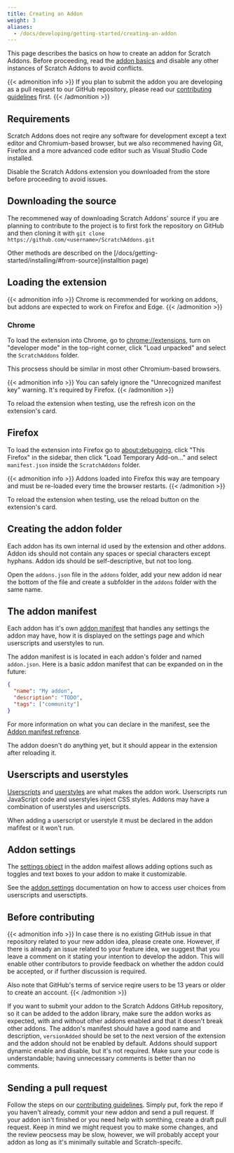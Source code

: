 ```yaml
---
title: Creating an Addon
weight: 3
aliases:
  - /docs/developing/getting-started/creating-an-addon
---
```


This page describes the basics on how to create an addon for Scratch Addons. Before proceeding, read the [addon basics](../addon-basics/) and disable any other instances of Scratch Addons to avoid conflicts.

{{< admonition info >}}
If you plan to submit the addon you are developing as a pull request to our GitHub repository, please read our [contributing guidelines](https://github.com/ScratchAddons/ScratchAddons/blob/master/.github/CONTRIBUTING.md) first.
{{< /admonition >}}

## Requirements
Scratch Addons does not reqire any software for development except a text editor and Chromium-based browser, but we also recommened having Git, Firefox and a more advanced code editor such as Visual Studio Code installed.

Disable the Scratch Addons extension you downloaded from the store before proceeding to avoid issues.

## Downloading the source
The recommened way of downloading Scratch Addons' source if you are planning to contribute to the project is to first fork the repository on GitHub and then cloning it with `git clone https://github.com/<username>/ScratchAddons.git`

Other methods are described on the [/docs/getting-started/installing/#from-source](installtion page)

## Loading the extension
{{< admonition info >}}
Chrome is recommended for working on addons, but addons are expected to work on Firefox and Edge.
{{< /admonition >}}

### Chrome
To load the extension into Chrome, go to [chrome://extensions](chrome://extensions), turn on "developer mode" in the top-right corner, click "Load unpacked" and select the `ScratchAddons` folder.

This procsess should be similar in most other Chromium-based browsers.

{{< admonition info >}}
You can safely ignore the "Unrecognized manifest key" warning. It's required by Firefox.
{{< /admonition >}}

To reload the extension when testing, use the refresh icon on the extension's card.

## Firefox
To load the extension into Firefox go to [about:debugging](about:debugging), click "This Firefox" in the sidebar, then click "Load Temporary Add-on..." and select `manifest.json` inside the `ScratchAddons` folder.

{{< admonition info >}}
Addons loaded into Firefox this way are tempoary and must be re-loaded every time the browser restarts.
{{< /admonition >}}

To reload the extension when testing, use the reload button on the extension's card.

## Creating the addon folder
Each addon has its own internal id used by the extension and other addons. Addon ids should not contain any spaces or special characters except hyphans. Addon ids should be self-descriptive, but not too long.

Open the `addons.json` file in the `addons` folder, add your new addon id near the bottom of the file and create a subfolder in the `addons` folder with the same name.

## The addon manifest
Each addon has it's own [addon manifest](/docs/reference/addon-manifest/) that handles any settings the addon may have, how it is displayed on the settings page and which userscripts and userstyles to run.

The addon manifest is is located in each addon's folder and named `addon.json`.
Here is a basic addon manifest that can be expanded on in the future:
```json
{
  "name": "My addon",
  "description": "TODO",
  "tags": ["community"]
}
```

For more information on what you can declare in the manifest, see the [Addon manifest refrence](/docs/reference/addon-manifest/).

The addon doesn't do anything yet, but it should appear in the extension after reloading it.

## Userscripts and userstyles
[Userscripts](/docs/develop/userscripts/) and [userstyles](/docs/develop/userstyles/) are what makes the addon work. Userscripts run JavaScript code and userstyles inject CSS styles. Addons may have a combination of userstyles and userscripts.

When adding a userscript or userstyle it must be declared in the addon mafifest or it won't run.

## Addon settings
The [settings object](/docs/reference/addon-manifest/#settings-object) in the addon maifest allows adding options such as toggles and text boxes to your addon to make it customizable.

See the [addon.settings](/docs/reference/addon-api/addon.settings) documentation on how to access user choices from userscripts and usersctipts.

## Before contributing
{{< admonition info >}}
In case there is no existing GitHub issue in that repository related to your new addon idea, please create one. However, if there is already an issue related to your feature idea, we suggest that you leave a comment on it stating your intention to develop the addon. This will enable other contributors to provide feedback on whether the addon could be accepted, or if further discussion is required.

Also note that GitHub's terms of service reqire users to be 13 years or older to create an account.
{{< /admonition >}}

If you want to submit your addon to the Scratch Addons GitHub repository, so it can be added to the addon library, make sure the addon works as expected, with and without other addons enabled and that it doesn't break other addons. The addon's manifest should have a good name and description, `versionAdded` should be set to the next version of the extension and the addon should not be enabled by default. Addons should support dynamic enable and disable, but it's not required.
Make sure your code is understandable; having unnecessary comments is better than no comments.

## Sending a pull request
Follow the steps on our [contributing guidelines](https://github.com/ScratchAddons/ScratchAddons/blob/master/.github/CONTRIBUTING.md). Simply put, fork the repo if you haven't already, commit your new addon and send a pull request.
If your addon isn't finished or you need help with somthing, create a draft pull request.
Keep in mind we might request you to make some changes, and the review peocsess may be slow, however, we will probably accept your addon as long as it's minimally suitable and Scratch-specifc.
